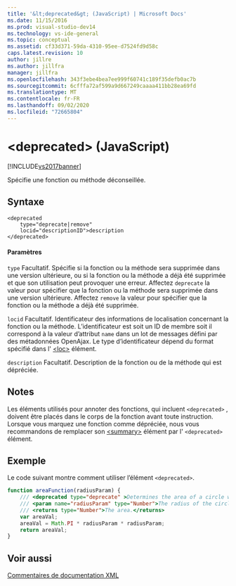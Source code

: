```yaml
---
title: '&lt;deprecated&gt; (JavaScript) | Microsoft Docs'
ms.date: 11/15/2016
ms.prod: visual-studio-dev14
ms.technology: vs-ide-general
ms.topic: conceptual
ms.assetid: cf33d371-59da-4310-95ee-d7524fd9d58c
caps.latest.revision: 10
author: jillre
ms.author: jillfra
manager: jillfra
ms.openlocfilehash: 343f3ebe4bea7ee999f60741c189f35defb0ac7b
ms.sourcegitcommit: 6cfffa72af599a9d667249caaaa411bb28ea69fd
ms.translationtype: MT
ms.contentlocale: fr-FR
ms.lasthandoff: 09/02/2020
ms.locfileid: "72665804"
---
```

# <a name="ltdeprecatedgt-javascript"></a>&lt;deprecated&gt; (JavaScript)
[!INCLUDE[vs2017banner](../includes/vs2017banner.md)]

Spécifie une fonction ou méthode déconseillée.

## <a name="syntax"></a>Syntaxe

```
<deprecated
    type="deprecate|remove"
    locid="descriptionID">description
</deprecated>
```

#### <a name="parameters"></a>Paramètres
 `type` Facultatif. Spécifie si la fonction ou la méthode sera supprimée dans une version ultérieure, ou si la fonction ou la méthode a déjà été supprimée et que son utilisation peut provoquer une erreur. Affectez `deprecate` la valeur pour spécifier que la fonction ou la méthode sera supprimée dans une version ultérieure. Affectez `remove` la valeur pour spécifier que la fonction ou la méthode a déjà été supprimée.

 `locid` Facultatif. Identificateur des informations de localisation concernant la fonction ou la méthode. L’identificateur est soit un ID de membre soit il correspond à la valeur d’attribut `name` dans un lot de messages défini par des métadonnées OpenAjax. Le type d’identificateur dépend du format spécifié dans l' [\<loc>](../ide/loc-javascript.md) élément.

 `description` Facultatif. Description de la fonction ou de la méthode qui est dépréciée.

## <a name="remarks"></a>Notes
 Les éléments utilisés pour annoter des fonctions, qui incluent `<deprecated>` , doivent être placés dans le corps de la fonction avant toute instruction. Lorsque vous marquez une fonction comme dépréciée, nous vous recommandons de remplacer son [\<summary>](../ide/summary-javascript.md) élément par l' `<deprecated>` élément.

## <a name="example"></a>Exemple
 Le code suivant montre comment utiliser l’élément `<deprecated>`.

```javascript
function areaFunction(radiusParam) {
    /// <deprecated type="deprecate" >Determines the area of a circle when supplied a radius parameter.</deprecated>
    /// <param name="radiusParam" type="Number">The radius of the circle.</param>
    /// <returns type="Number">The area.</returns>
    var areaVal;
    areaVal = Math.PI * radiusParam * radiusParam;
    return areaVal;
}

```

## <a name="see-also"></a>Voir aussi
 [Commentaires de documentation XML](../ide/xml-documentation-comments-javascript.md)
